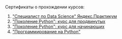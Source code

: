 Сертификаты о прохождении курсов:

1. ["Специалист по Data Science" Яндекс.Практикум](https://github.com/dezhov/practicum-ds-projects/blob/main/Certificates/%D0%95%D0%B6%D0%BE%D0%B2%20%D0%94%D0%BC%D0%B8%D1%82%D1%80%D0%B8%D0%B9%20%D0%92%D0%B0%D0%BB%D0%B5%D1%80%D1%8C%D0%B5%D0%B2%D0%B8%D1%87_20222%D0%A6%D0%9F%D0%94%D0%A100758.pdf)
2. ["Поколение Python": курс для продвинутых](https://github.com/dezhov/practicum-ds-projects/blob/main/Certificates/Python%20%D0%B4%D0%BB%D1%8F%20%D0%BF%D1%80%D0%BE%D0%B4%D0%B2%D0%B8%D0%BD%D1%83%D1%82%D1%8B%D1%85.pdf)
3. ["Поколение Python": курс для начинающих](https://github.com/dezhov/practicum-ds-projects/blob/main/Certificates/Python%20%D0%B4%D0%BB%D1%8F%20%D0%BD%D0%B0%D1%87%D0%B8%D0%BD%D0%B0%D1%8E%D1%89%D0%B8%D1%85.pdf)
4. ["Программирование на Python"](https://github.com/dezhov/practicum-ds-projects/blob/main/Certificates/%D0%9F%D1%80%D0%BE%D0%B3%D1%80%D0%B0%D0%BC%D0%BC%D0%B8%D1%80%D0%BE%D0%B2%D0%B0%D0%BD%D0%B8%D0%B5%20%D0%BD%D0%B0%20Python.pdf)
